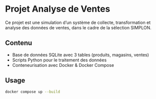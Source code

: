# Projet Analyse de Ventes

Ce projet est une simulation d’un système de collecte, transformation et analyse des données de ventes, dans le cadre de la sélection SIMPLON.

## Contenu
- Base de données SQLite avec 3 tables (produits, magasins, ventes)
- Scripts Python pour le traitement des données
- Conteneurisation avec Docker & Docker Compose

## Usage
```bash
docker compose up --build
